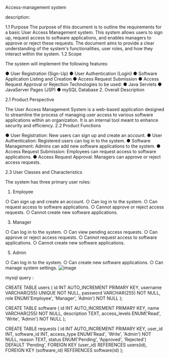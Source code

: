 Access-management system

description:

1.1 Purpose
The purpose of this document is to outline the requirements for a basic User Access
Management system. This system allows users to sign up, request access to software
applications, and enables managers to approve or reject these requests. The document aims to
provide a clear understanding of the system's functionalities, user roles, and how they interact
within the system.
1.2 Scope

The system will implement the following features:

● User Registration (Sign-Up)
● User Authentication (Login)
● Software Application Listing and Creation
● Access Request Submission
● Access Request Approval or Rejection
Technologies to be used:
● Java Servlets
● JavaServer Pages (JSP)
● mySQL Database
2. Overall Description


2.1 Product Perspective


The User Access Management System is a web-based application designed to streamline the
process of managing user access to various software applications within an organization. It is
an internal tool meant to enhance security and efficiency.
2.2 Product Functions

● User Registration: New users can sign up and create an account.
● User Authentication: Registered users can log in to the system.
● Software Management: Admins can add new software applications to the system.
● Access Request Submission: Employees can request access to software applications.
● Access Request Approval: Managers can approve or reject access requests.

2.3 User Classes and Characteristics

The system has three primary user roles:

1. Employee
   
○ Can sign up and create an account.
○ Can log in to the system.
○ Can request access to software applications.
○ Cannot approve or reject access requests.
○ Cannot create new software applications.

3. Manager
   
○ Can log in to the system.
○ Can view pending access requests.
○ Can approve or reject access requests.
○ Cannot request access to software applications.
○ Cannot create new software applications.

5. Admin

○ Can log in to the system.
○ Can create new software applications.
○ Can manage system settings.
![image](https://github.com/user-attachments/assets/78f26cdb-0c62-4bef-a268-a689b1631a99)




mysql  query :

CREATE TABLE users (
    id INT AUTO_INCREMENT PRIMARY KEY,
    username VARCHAR(255) UNIQUE NOT NULL,
    password VARCHAR(255) NOT NULL,
    role ENUM('Employee', 'Manager', 'Admin') NOT NULL
); 

CREATE TABLE software (
    id INT AUTO_INCREMENT PRIMARY KEY,
    name VARCHAR(255) NOT NULL,
    description TEXT,
    access_levels ENUM('Read', 'Write', 'Admin') NOT NULL
);

CREATE TABLE requests (
    id INT AUTO_INCREMENT PRIMARY KEY,
    user_id INT,
    software_id INT,
    access_type ENUM('Read', 'Write', 'Admin') NOT NULL,
    reason TEXT,
    status ENUM('Pending', 'Approved', 'Rejected') DEFAULT 'Pending',
    FOREIGN KEY (user_id) REFERENCES users(id),
    FOREIGN KEY (software_id) REFERENCES software(id)
);

